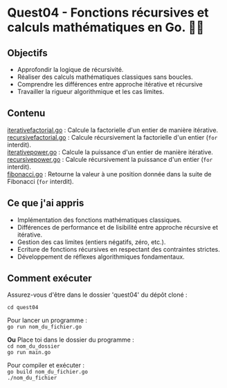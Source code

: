 # Quest04 - Fonctions récursives et calculs mathématiques en Go. 🔁📐

## Objectifs
- Approfondir la logique de récursivité.
- Réaliser des calculs mathématiques classiques sans boucles.
- Comprendre les différences entre approche itérative et récursive
- Travailler la rigueur algorithmique et les cas limites.

## Contenu
[iterativefactorial.go](./iterativefactorial.go) : Calcule la factorielle d'un entier de manière itérative.<br>
[recursivefactorial.go](./recursivefactorial.go) : Calcule récursivement la factorielle d'un entier (```for``` interdit).<br>
[iterativepower.go](./iterativepower.go) : Calcule la puissance d'un entier de manière itérative.<br>
[recursivepower.go](./recursivepower.go) : Calcule récursivement la puissance d'un entier (```for``` interdit).<br>
[fibonacci.go](./fibonacci.go) : Retourne la valeur à une position donnée dans la suite de Fibonacci (```for``` interdit).<br>

## Ce que j'ai appris
- Implémentation des fonctions mathématiques classiques.
- Différences de performance et de lisibilité entre approche récursive et itérative.
- Gestion des cas limites (entiers négatifs, zéro, etc.).
- Ecriture de fonctions récursives en respectant des contraintes strictes.
- Développement de réflexes algorithmiques fondamentaux.

## Comment exécuter
Assurez-vous d'être dans le dossier 'quest04' du dépôt cloné :<br>

```cd quest04```

Pour lancer un programme :<br>
```go run nom_du_fichier.go```<br>

**Ou** Place toi dans le dossier du programme :<br>
```cd nom_du_dossier```<br>
```go run main.go```<br>

Pour compiler et exécuter :<br>
```go build nom_du_fichier.go```<br>
```./nom_du_fichier```